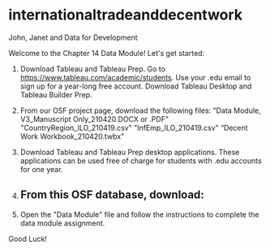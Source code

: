 # internationaltradeanddecentwork
John, Janet and Data for Development

Welcome to the Chapter 14 Data Module! Let's get started: 
1. Download Tableau and Tableau Prep. 
    Go to https://www.tableau.com/academic/students. 
    Use your .edu email to sign up for a year-long free account. 
    Download Tableau Desktop and Tableau Builder Prep. 

2. From our OSF project page, download the following files: 
    "Data Module, V3_Manuscript Only_210420.DOCX or .PDF"
    "CountryRegion_ILO_210419.csv"
    "InfEmp_ILO_210419.csv"
    “Decent Work Workbook_210420.twbx”
    

1. Download Tableau and Tableau Prep desktop applications. These applications can be used free of charge for students with .edu accounts for one year.
2. From this OSF database, download:
    - 
3. Open the "Data Module" file and follow the instructions to complete the data module assignment.

Good Luck!